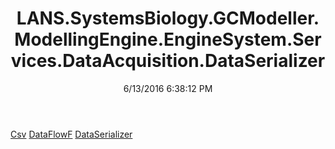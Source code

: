 ﻿---
title: LANS.SystemsBiology.GCModeller.ModellingEngine.EngineSystem.Services.DataAcquisition.DataSerializer
date: 6/13/2016 6:38:12 PM
---

[Csv](T-LANS.SystemsBiology.GCModeller.ModellingEngine.EngineSystem.Services.DataAcquisition.DataSerializer.Csv.html)
[DataFlowF](T-LANS.SystemsBiology.GCModeller.ModellingEngine.EngineSystem.Services.DataAcquisition.DataSerializer.DataFlowF.html)
[DataSerializer](T-LANS.SystemsBiology.GCModeller.ModellingEngine.EngineSystem.Services.DataAcquisition.DataSerializer.DataSerializer.html)
